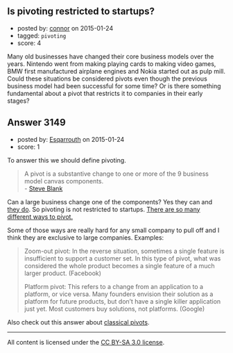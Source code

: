 ## Is pivoting restricted to startups?

- posted by: [connor](https://stackexchange.com/users/392995/connor) on 2015-01-24
- tagged: `pivoting`
- score: 4

Many old businesses have changed their core business models over the years. Nintendo went from making playing cards to making video games, BMW first manufactured airplane engines and Nokia started out as pulp mill. Could these situations be considered pivots even though the previous business model had been successful for some time? Or is there something fundamental about a pivot that restricts it to companies in their early stages?


## Answer 3149

- posted by: [Esqarrouth](https://stackexchange.com/users/3055586/esqarrouth) on 2015-01-24
- score: 1

<p>To answer this we should define pivoting.</p>

<blockquote>
  <p>A pivot is a substantive change to one or more of the 9 business model
  canvas components.<br>
  - <a href="http://steveblank.com/2014/01/14/whats-a-pivot/" rel="nofollow noreferrer">Steve Blank</a></p>
</blockquote>

<p>Can a large business change one of the components? Yes they can and <a href="http://www.forbes.com/sites/jasonnazar/2013/10/08/14-famous-business-pivots/" rel="nofollow noreferrer">they do</a>. So pivoting is not restricted to startups. <a href="http://www.forbes.com/sites/martinzwilling/2011/09/16/top-10-ways-entrepreneurs-pivot-a-lean-startup/" rel="nofollow noreferrer">There are so many different ways to pivot.</a> </p>

<p>Some of those ways are really hard for any small company to pull off and I think they are exclusive to large companies. Examples:</p>

<blockquote>
  <p>Zoom-out pivot: In the reverse situation, sometimes a single feature
  is insufficient to support a customer set. In this type of pivot, what
  was considered the whole product becomes a single feature of a much
  larger product. (Facebook)</p>
  
  <p>Platform pivot: This refers to a change from an application to a
  platform, or vice versa. Many founders envision their solution as a
  platform for future products, but don’t have a single killer
  application just yet. Most customers buy solutions, not platforms.
  (Google)</p>
</blockquote>

<p>Also check out this answer about <a href="https://startups.stackexchange.com/questions/3098/are-there-classical-pivots/3099#3099">classical pivots</a>.</p>




---

All content is licensed under the [CC BY-SA 3.0 license](https://creativecommons.org/licenses/by-sa/3.0/).
